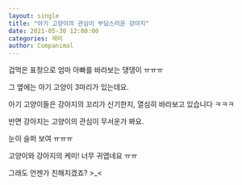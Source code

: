 ```yaml
---
layout: single
title: "아기 고양이의 관심이 부담스러운 강아지"
date: 2021-05-30 12:00:00
categories: 재미
author: Companimal
---
```


겁먹은 표정으로 엄마 아빠를 바라보는 댕댕이 ㅠㅠㅠ

그 옆에는 아기 고양이 3마리가 있는데요.

아기 고양이들은 강아지의 꼬리가 신기한지, 열심히 바라보고 있습니다 ㅋㅋㅋ

반면 강아지는 고양이의 관심이 무서운가 봐요.

눈이 슬퍼 보여 ㅠㅠㅠ

고양이와 강아지의 케미! 너무 귀엽네요 ㅠㅠ

그래도 언젠가 친해지겠죠? &gt;\_&lt;
